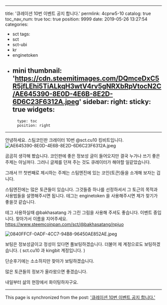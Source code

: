 
---
title: '큐레이션 10번 이벤트 공지 합니다.'
permlink: 4cprw5-10
catalog: true
toc_nav_num: true
toc: true
position: 9999
date: 2019-05-26 13:27:54
categories:
- sct
tags:
- sct
- sct-ubi
- kr
- enginetoken
- mini
thumbnail: 'https://cdn.steemitimages.com/DQmceDxC5R5jfLEhi5TiALkqH3wtV4rv5gNRXbRpVtocN2C/AE645390-8E0D-4E6B-8E2D-6D6C23F6312A.jpeg'
sidebar:
    right:
        sticky: true
widgets:
    -
        type: toc
        position: right
---


안녕하세요. 스팀코인판 크레이터 10번 @sct.cu10  킹비트입니다. 
![AE645390-8E0D-4E6B-8E2D-6D6C23F6312A.jpeg](https://cdn.steemitimages.com/DQmceDxC5R5jfLEhi5TiALkqH3wtV4rv5gNRXbRpVtocN2C/AE645390-8E0D-4E6B-8E2D-6D6C23F6312A.jpeg)

곰곰히 생각해 봤습니다. 
코인판에 좋은 정보성 글이 들어오지만 결국 누가나 쓰기 좋은 주제는 아닐꺼다. 그러니 글제를 던져 주는 것도 큐레이터가 해야할 일같았습니다. 

그래서 !!!
첫번째로 제시하는 주제는 스팀엔진에 있는 코인(토큰)들을 소개해 보자는 겁니다. 

스팀엔진에는 많은 토큰들이 있습니다. 
그것들중 하나를 선정하셔서 그 토근의 목적과 사용법들을 설명해주시면 됩니다. 
테그는 enginetoken  을 사용해주시면 제가 찾기가 좋을것 같습니다. 

테그 사용하실때 @bakhasatang  가 그린 그림을 사용해 주셔도 좋습니다. 이벤트 중입니다. 찾아가서 이름을 지어주세요. 
https://www.steemcoinpan.com/sct/@bakhasatang/npjuo

![0840FFCF-0ADF-4CC7-94B8-96450AE852AE.jpeg](https://cdn.steemitimages.com/DQmQdDrk1VKqbPNY2XnnvfhzgRMj1Dr3yER16zedKDisZD8/0840FFCF-0ADF-4CC7-94B8-96450AE852AE.jpeg)

보팅은 정보성글이고 정성이 있다면 풀보팅하겠습니다. 
더불어 제 계정으로도 보팅하겠습니다. 
( sct.cu10 과  kingbit  계정입니다. )

단순후기에는 소소하지만 찾아가 보팅하겠습니다. 

많은 토큰들의 정보가 올라왔으면 좋겠습니다. 

내일부터 삶의 현장에서 화이팅하자구요.

- - -

This page is synchronized from the post: ['큐레이션 10번 이벤트 공지 합니다.'](https://steemit.com/@kingbit/4cprw5-10)
